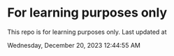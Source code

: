 # For learning purposes only
This repo is for learning purposes only.
Last updated at

Wednesday, December 20, 2023 12:44:55 AM


